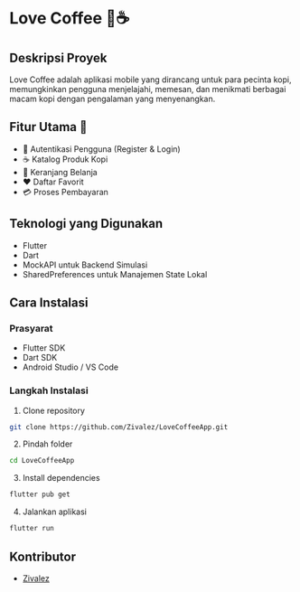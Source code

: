# Love Coffee 🍵☕

## Deskripsi Proyek
Love Coffee adalah aplikasi mobile yang dirancang untuk para pecinta kopi, memungkinkan pengguna menjelajahi, memesan, dan menikmati berbagai macam kopi dengan pengalaman yang menyenangkan.

## Fitur Utama 🚀
- 📱 Autentikasi Pengguna (Register & Login)
- ☕ Katalog Produk Kopi
- 🛒 Keranjang Belanja
- ❤️ Daftar Favorit
- 💳 Proses Pembayaran

## Teknologi yang Digunakan
- Flutter
- Dart
- MockAPI untuk Backend Simulasi
- SharedPreferences untuk Manajemen State Lokal

## Cara Instalasi

### Prasyarat
- Flutter SDK
- Dart SDK
- Android Studio / VS Code

### Langkah Instalasi
1. Clone repository
```bash
git clone https://github.com/Zivalez/LoveCoffeeApp.git
```
2. Pindah folder
```bash
cd LoveCoffeeApp
```

3. Install dependencies
```bash
flutter pub get
```

4. Jalankan aplikasi
```bash
flutter run
```

## Kontributor
- [Zivalez](https://github.com/Zivalez)